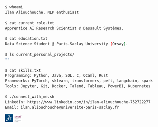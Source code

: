 
```bash
$ whoami
Ilan Aliouchouche, NLP enthusiast

$ cat current_role.txt
Apprentice AI Research Scientist @ Dassault Systèmes.

$ cat education.txt
Data Science Student @ Paris-Saclay University (Orsay).

$ ls current_personal_projects/
""

$ cat skills.txt
Programming: Python, Java, SQL, C, OCaml, Rust
Frameworks: PyTorch, sklearn, transformers, peft, langchain, spark
Tools: Jupyter, Git, Docker, Talend, Tableau, PowerBI, Kubernetes

$ ./connect_with_me.sh
LinkedIn: https://www.linkedin.com/in/ilan-aliouchouche-752722277
Email: ilan.aliouchouche@universite-paris-saclay.fr⠀⠀⠀⠀⠀
```

<p align="left">
    <img src="3ds.png" alt="Image Description 1" width="5%" />
    <img src="paris-saclay.png" alt="Image Description 2" width="5%" /> 
</p>


